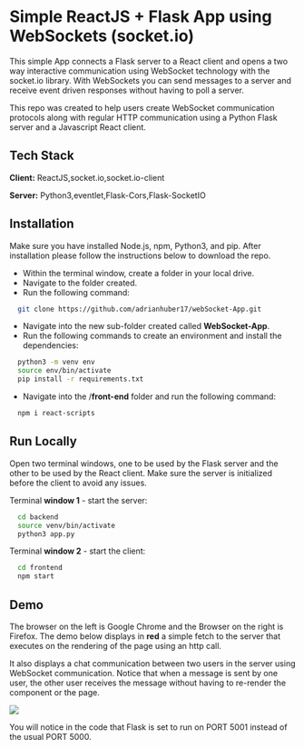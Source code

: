 # Simple ReactJS + Flask App using WebSockets (socket.io)

This simple App connects a Flask server to a React client and opens a two way interactive communication using WebSocket technology with the socket.io library. With WebSockets you can send messages to a server and receive event driven responses without having to poll a server.

This repo was created to help users create WebSocket communication protocols along with regular HTTP communication using a Python Flask server and a Javascript React client.

## Tech Stack

**Client:** ReactJS,socket.io,socket.io-client

**Server:** Python3,eventlet,Flask-Cors,Flask-SocketIO

## Installation

Make sure you have installed Node.js, npm, Python3, and pip. After installation please follow the instructions below to download the repo.

- Within the terminal window, create a folder in your local drive.
- Navigate to the folder created.
- Run the following command:

```bash
  git clone https://github.com/adrianhuber17/webSocket-App.git
```

- Navigate into the new sub-folder created called **WebSocket-App**.
- Run the following commands to create an environment and install the dependencies:

```bash
  python3 -m venv env
  source env/bin/activate
  pip install -r requirements.txt
```

- Navigate into the /**front-end** folder and run the following command:

```bash
  npm i react-scripts
```

## Run Locally

Open two terminal windows, one to be used by the Flask server and the other
to be used by the React client.
Make sure the server is initialized before the client to avoid any issues.

Terminal **window 1** - start the server:

```bash
  cd backend
  source venv/bin/activate
  python3 app.py
```

Terminal **window 2** - start the client:

```bash
  cd frontend
  npm start
```

## Demo

The browser on the left is Google Chrome and the Browser on the right is Firefox. The demo below displays in **red** a simple fetch to the server that executes on the rendering of the page using an http call.

It also displays a chat communication between two users in the server using WebSocket communication. Notice that when a message is sent by one user, the other user receives the message without having to re-render the component or the page.

![](/applicationDemo.gif)

You will notice in the code that Flask is set to run on PORT 5001 instead of the usual PORT 5000.
